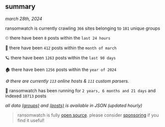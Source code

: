 
## summary
_march 28th, 2024_

ransomwatch is currently crawling `366` sites belonging to `181` unique groups

⏲ there have been `8` posts within the `last 24 hours`

🦈 there have been `412` posts within the `month of march`

🪐 there have been `1263` posts within the `last 90 days`

🏚 there have been `1256` posts within the `year of 2024`

_⚙️ there are currently `113` online hosts & `111` custom parsers._

🦕 ransomwatch has been running for `2 years, 6 months and 21 days` and indexed `10713` posts

_all data  [(groups)](http://ransomwhat.telemetry.ltd/groups) and [(posts)](http://ransomwhat.telemetry.ltd/posts) is available in JSON (updated hourly)_

> ransomwatch is fully [open source](https://github.com/joshhighet/ransomwatch#ransomwatch--). please consider [sponsoring](https://github.com/sponsors/joshhighet) if you find it useful!

